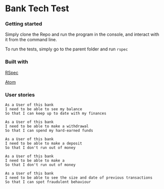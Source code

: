 # Bank Tech Test

### Getting started

Simply clone the Repo and run the program in the console, and interact with it from the command line.

To run the tests, simply go to the parent folder and run `rspec`

### Built with

[RSpec](http://rspec.info/)

[Atom](https://atom.io/)

### User stories

```
As a User of this bank
I need to be able to see my balance
So that I can keep up to date with my finances

As a User of this bank
I need to be able to make a withdrawal
So that I can spend my hard-earned funds

As a User of this bank
I need to be able to make a deposit
So that I don't run out of money

As a User of this bank
I need to be able to make a
So that I don't run out of money

As a User of this bank
I need to be able to see the size and date of previous transactions
So that I can spot fraudulent behaviour

```

